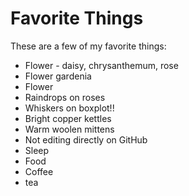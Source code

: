 # Favorite Things

These are a few of my favorite things:

- Flower - daisy, chrysanthemum, rose
- Flower gardenia
- Flower
- Raindrops on roses
- Whiskers on boxplot!!
- Bright copper kettles
- Warm woolen mittens
- Not editing directly on GitHub
- Sleep
- Food
- Coffee
- tea
